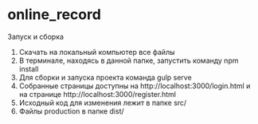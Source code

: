 # online_record
Запуск и сборка 
1. Скачать на локальный компьютер все файлы 
2. В терминале, находясь в данной папке, запустить команду npm install 
3. Для сборки и запуска проекта команда gulp serve 
4. Собранные страницы доступны на http://localhost:3000/login.html и на странице http://localhost:3000/register.html  
5. Исходный код для изменения лежит в папке src/ 
6. Файлы production в папке dist/ 